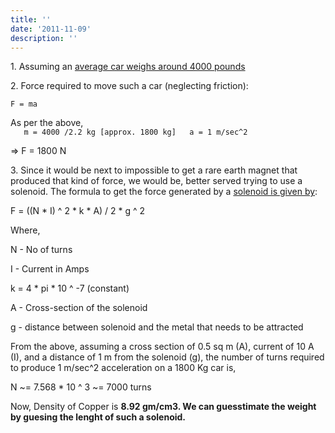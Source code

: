 ```yaml
---
title: ''
date: '2011-11-09'
description: ''
---
```


1\. Assuming an [average car weighs around 4000 pounds][0]

2\. Force required to move such a car (neglecting friction):

`F = ma`

As per the above,  
`  
m = 4000 /2.2 kg [approx. 1800 kg]  
a = 1 m/sec^2`

=\> F = 1800 N

3\. Since it would be next to impossible to get a rare earth magnet that produced that kind of force, we would be, better served trying to use a solenoid. The formula to get the force generated by a [solenoid is given by][1]:

F = ((N \* I) ^ 2 \* k \* A) / 2 \* g ^ 2

Where,

N - No of turns

I - Current in Amps

k = 4 \* pi \* 10 ^ -7 (constant)

A - Cross-section of the solenoid

g - distance between solenoid and the metal that needs to be attracted

From the above, assuming a cross section of 0.5 sq m (A), current of 10 A (I), and a distance of 1 m from the solenoid (g), the number of turns required to produce 1 m/sec^2 acceleration on a 1800 Kg car is,

N ~= 7.568 \* 10 ^ 3 ~= 7000 turns

Now, Density of Copper is **8.92 gm/cm3\. We can guesstimate the weight by guesing the lenght of such a solenoid.**



[0]: http://wiki.answers.com/Q/How_much_does_an_average_car_weigh
[1]: http://www.daycounter.com/Calculators/Magnets/Solenoid-Force-Calculator.phtml